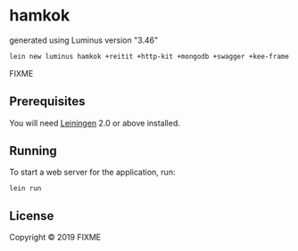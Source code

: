# hamkok

generated using Luminus version "3.46"

```clojure
lein new luminus hamkok +reitit +http-kit +mongodb +swagger +kee-frame
```

FIXME

## Prerequisites

You will need [Leiningen][1] 2.0 or above installed.

[1]: https://github.com/technomancy/leiningen

## Running

To start a web server for the application, run:

    lein run 

## License

Copyright © 2019 FIXME
